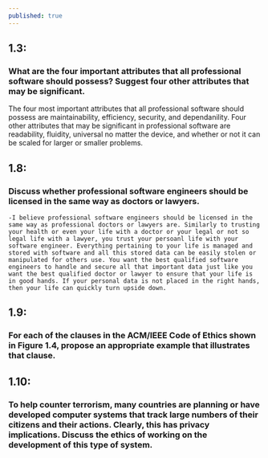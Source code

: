 ```yaml
---
published: true
---
```

## 1.3: 
### What are the four important attributes that all professional software should possess? Suggest four other attributes that may be significant. 
The four most important attributes that all professional software should possess are maintainability, efficiency, security, and dependanility.
Four other attributes that may be significant in professional software are readability, fluidity, universal no matter the device, and whether or not it can be scaled for larger or smaller problems. 
## 1.8: 
### Discuss whether professional software engineers should be licensed in the same way as doctors or lawyers.
	-I believe professional software engineers should be licensed in the same way as professional doctors or lawyers are. Similarly to trusting your health or even your life with a doctor or your legal or not so legal life with a lawyer, you trust your persoanl life with your software engineer. Everything pertaining to your life is managed and stored with software and all this stored data can be easily stolen or manipulated for others use. You want the best qualified software engineers to handle and secure all that important data just like you want the best qualified doctor or lawyer to ensure that your life is in good hands. If your personal data is not placed in the right hands, then your life can quickly turn upside down. 
## 1.9:
### For each of the clauses in the ACM/IEEE Code of Ethics shown in Figure 1.4, propose an appropriate example that illustrates that clause.

## 1.10: 
### To help counter terrorism, many countries are planning or have developed computer systems that track large numbers of their citizens and their actions. Clearly, this has privacy implications. Discuss the ethics of working on the development of this type of system.

